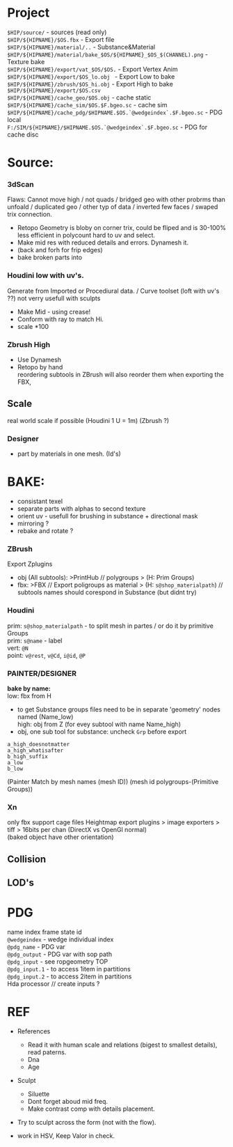 # Project

`$HIP/source/` - sources (read only)   
`$HIP/${HIPNAME}/$OS.fbx` - Export file   
`$HIP/${HIPNAME}/material/..`  - Substance&Material   
`$HIP/${HIPNAME}/material/bake_$OS/${HIPNAME}_$OS_$(CHANNEL).png` - Texture bake      
`$HIP/${HIPNAME}/export/vat_$OS/$OS.` - Export Vertex Anim      
`$HIP/${HIPNAME}/export/$OS_lo.obj ` - Export Low to bake  
`$HIP/${HIPNAME}/zbrush/$OS_hi.obj` - Export High to bake  
`$HIP/${HIPNAME}/export/$OS.csv`   
`$HIP/${HIPNAME}/cache_geo/$OS.obj` - cache static  
`$HIP/${HIPNAME}/cache_sim/$OS.$F.bgeo.sc` - cache sim  
```$HIP/${HIPNAME}/cache_pdg/$HIPNAME.$OS.`@wedgeindex`.$F.bgeo.sc``` - PDG local  
```F:/SIM/${HIPNAME}/$HIPNAME.$OS.`@wedgeindex`.$F.bgeo.sc``` - PDG for cache disc   



# Source:  
  
### 3dScan   
Flaws: Cannot move high / not quads / bridged geo with other probrms than unfoald / duplicated geo / other typ of data / inverted few faces / swaped trix connection.   
- Retopo Geometry is bloby on corner trix, could be fliped and is 30-100% less efficient in polycount hard to uv and select. 
- Make mid res with reduced details and errors. Dynamesh it. 
- (back and forh for frip edges)
- bake broken parts into 

### Houdini low with uv's.   
Generate from Imported or Procediural data.  / Curve toolset (loft with uv's ??) not verry usefull with sculpts  
- Make Mid -  using crease! 
- Conform with ray to match Hi.  
- scale *100  
 
### Zbrush High  
- Use Dynamesh  
- Retopo by hand  
reordering subtools in ZBrush will also reorder them when exporting the FBX,  

## Scale   
real world scale if possible  (Houdini 1 U = 1m) (Zbrush ?)

### Designer
- part by materials in one mesh. (Id's)


# BAKE:


- consistant texel   
- separate parts with alphas to second texture  
- orient uv - usefull for brushing in substance + directional mask   
- mirroring ?  
- rebake and rotate ?  


### ZBrush
Export Zplugins
- obj (All subtools): >PrintHub // polygroups > (H: Prim Groups)  
- fbx: >FBX // Export poligroups as material > (H: `s@shop_materialpath`)   // subtools names should corespond in Substance (but didnt try) 

### Houdini
prim: `s@shop_materialpath` - to split mesh in partes / or do it by primitive Groups  
prim: `s@name` - label  
vert: `@N`    
point: `v@rest`, `v@Cd`, `i@id`, `@P`    


### PAINTER/DESIGNER  
**bake by name:**    
low: fbx from H    
- to get Substance groups files need to be in separate 'geometry' nodes named (Name_low)  
high: obj  from Z  (for evey subtool with name Name_high)  
- obj, one sub tool for substance: uncheck `Grp` before export  

```
a_high_doesnotmatter  
a_high_whatisafter   
b_high_suffix 
a_low  
b_low 
``` 
(Painter Match by mesh names (mesh ID)) 
(mesh id polygroups-(Primitive Groups))  

### Xn
only fbx support cage files 
Heightmap export plugins > image exporters > tiff > 16bits per chan
(DirectX vs OpenGl normal)    
(baked object have other orientation)   



## Collision  
## LOD's  

# PDG
name index frame state id   
`@wedgeindex` - wedge individual index   
`@pdg_name` - PDG var   
`@pdg_output` - PDG var with sop path  
`@pdg_input` - see ropgeometry TOP  
`@pdg_input.1` - to access 1item in partitions  
`@pdg_input.2` - to access 2item in partitions  
Hda processor // create inputs ?   


# REF
- References   
   - Read it with human scale and relations (bigest to smallest details), read paterns.     
   - Dna   
   - Age   
- Sculpt  
   - Siluette  
   - Dont forget aboud mid freq.    
   - Make contrast comp with details placement.   

- Try to sculpt across the form (not with the flow).    
- work in HSV, Keep Valor in check.   


